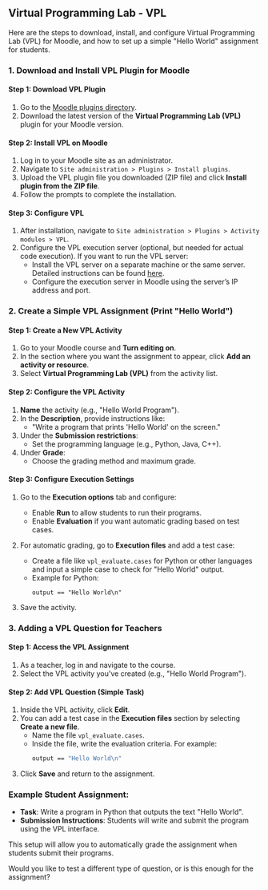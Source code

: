 ## Virtual Programming Lab - VPL

Here are the steps to download, install, and configure Virtual Programming Lab (VPL) for Moodle, and how to set up a simple "Hello World" assignment for students.

### 1. Download and Install VPL Plugin for Moodle

#### Step 1: Download VPL Plugin
1. Go to the [Moodle plugins directory](https://moodle.org/plugins/mod_vpl).
2. Download the latest version of the **Virtual Programming Lab (VPL)** plugin for your Moodle version.

#### Step 2: Install VPL on Moodle
1. Log in to your Moodle site as an administrator.
2. Navigate to `Site administration > Plugins > Install plugins`.
3. Upload the VPL plugin file you downloaded (ZIP file) and click **Install plugin from the ZIP file**.
4. Follow the prompts to complete the installation.

#### Step 3: Configure VPL
1. After installation, navigate to `Site administration > Plugins > Activity modules > VPL`.
2. Configure the VPL execution server (optional, but needed for actual code execution). If you want to run the VPL server:
   - Install the VPL server on a separate machine or the same server. Detailed instructions can be found [here](https://vpl.dis.ulpgc.es).
   - Configure the execution server in Moodle using the server’s IP address and port.

### 2. Create a Simple VPL Assignment (Print "Hello World")

#### Step 1: Create a New VPL Activity
1. Go to your Moodle course and **Turn editing on**.
2. In the section where you want the assignment to appear, click **Add an activity or resource**.
3. Select **Virtual Programming Lab (VPL)** from the activity list.

#### Step 2: Configure the VPL Activity
1. **Name** the activity (e.g., "Hello World Program").
2. In the **Description**, provide instructions like: 
   - "Write a program that prints 'Hello World' on the screen."
3. Under the **Submission restrictions**:
   - Set the programming language (e.g., Python, Java, C++).
4. Under **Grade**:
   - Choose the grading method and maximum grade.

#### Step 3: Configure Execution Settings
1. Go to the **Execution options** tab and configure:
   - Enable **Run** to allow students to run their programs.
   - Enable **Evaluation** if you want automatic grading based on test cases.
   
2. For automatic grading, go to **Execution files** and add a test case:
   - Create a file like `vpl_evaluate.cases` for Python or other languages and input a simple case to check for "Hello World" output.
   - Example for Python:
     ```
     output == "Hello World\n"
     ```

3. Save the activity.

### 3. Adding a VPL Question for Teachers

#### Step 1: Access the VPL Assignment
1. As a teacher, log in and navigate to the course.
2. Select the VPL activity you've created (e.g., "Hello World Program").

#### Step 2: Add VPL Question (Simple Task)
1. Inside the VPL activity, click **Edit**.
2. You can add a test case in the **Execution files** section by selecting **Create a new file**. 
   - Name the file `vpl_evaluate.cases`.
   - Inside the file, write the evaluation criteria. For example:
     ```bash
     output == "Hello World\n"
     ```
3. Click **Save** and return to the assignment.

### Example Student Assignment:
- **Task**: Write a program in Python that outputs the text "Hello World".
- **Submission Instructions**: Students will write and submit the program using the VPL interface.

This setup will allow you to automatically grade the assignment when students submit their programs.

Would you like to test a different type of question, or is this enough for the assignment?
